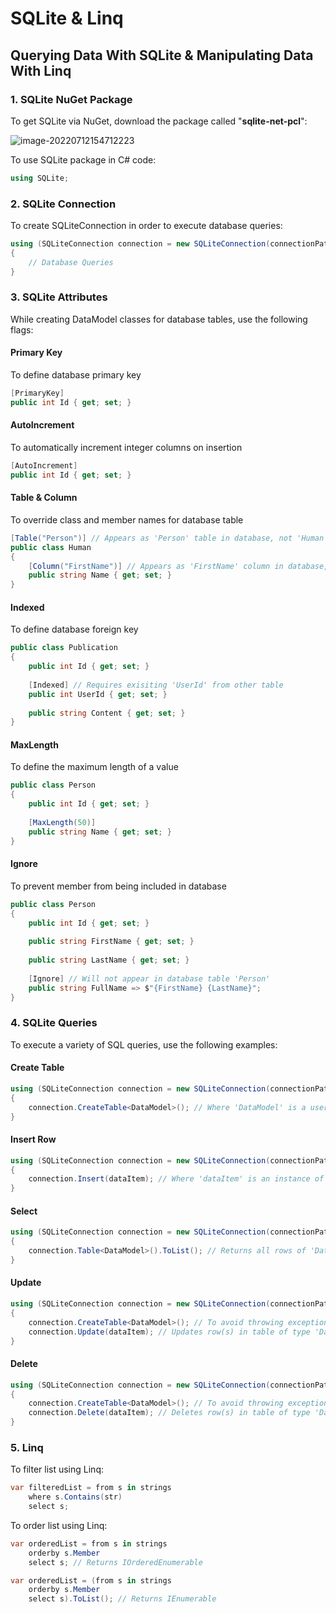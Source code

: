 # SQLite & Linq

## Querying Data With SQLite & Manipulating Data With Linq

### 1. SQLite NuGet Package

To get SQLite via NuGet, download the package called "**sqlite-net-pcl**":

![image-20220712154712223](C:\Users\david\AppData\Roaming\Typora\typora-user-images\image-20220712154712223.png)

To use SQLite package in C# code:

```c#
using SQLite;
```



### 2. SQLite Connection

To create SQLiteConnection in order to execute database queries:

```c#
using (SQLiteConnection connection = new SQLiteConnection(connectionPath))
{
    // Database Queries
}
```



### 3. SQLite Attributes

While creating DataModel classes for database tables, use the following flags:

#### Primary Key

To define database primary key

```c#
[PrimaryKey]
public int Id { get; set; }
```

#### AutoIncrement

To automatically increment integer columns on insertion

```c#
[AutoIncrement]
public int Id { get; set; }
```

#### Table & Column

To override class and member names for database table

```c#
[Table("Person")] // Appears as 'Person' table in database, not 'Human' 
public class Human
{
    [Column("FirstName")] // Appears as 'FirstName' column in database, not 'Name'
    public string Name { get; set; }
}
```

#### Indexed

To define database foreign key

```c#
public class Publication
{
    public int Id { get; set; }
    
    [Indexed] // Requires exisiting 'UserId' from other table
    public int UserId { get; set; }
    
    public string Content { get; set; }
}
```

#### MaxLength

To define the maximum length of a value

```c#
public class Person
{
    public int Id { get; set; }
    
    [MaxLength(50)]
    public string Name { get; set; }
}
```

#### Ignore

To prevent member from being included in database

```c#
public class Person
{
    public int Id { get; set; }
    
    public string FirstName { get; set; }
    
    public string LastName { get; set; }
    
    [Ignore] // Will not appear in database table 'Person'
    public string FullName => $"{FirstName} {LastName}";
}
```



### 4. SQLite Queries

To execute a variety of SQL queries, use the following examples:

#### Create Table

```c#
using (SQLiteConnection connection = new SQLiteConnection(connectionPath))
{
    connection.CreateTable<DataModel>(); // Where 'DataModel' is a user-defined type made for database tables
}
```

#### Insert Row

```c#
using (SQLiteConnection connection = new SQLiteConnection(connectionPath))
{
    connection.Insert(dataItem); // Where 'dataItem' is an instance of a user-defined type made for an existing database table
}
```

#### Select

```c#
using (SQLiteConnection connection = new SQLiteConnection(connectionPath))
{
    connection.Table<DataModel>().ToList(); // Returns all rows of 'DataModel' table as 'DataModel' objects in a list
}
```

#### Update

```c#
using (SQLiteConnection connection = new SQLiteConnection(connectionPath))
{
    connection.CreateTable<DataModel>(); // To avoid throwing exception related to missing table
    connection.Update(dataItem); // Updates row(s) in table of type 'DataModel' with new 'dataItem' using primary key
}
```

#### Delete

```c#
using (SQLiteConnection connection = new SQLiteConnection(connectionPath))
{
    connection.CreateTable<DataModel>(); // To avoid throwing exception related to missing table
    connection.Delete(dataItem); // Deletes row(s) in table of type 'DataModel' using 'dataItem'  primary key
}
```



### 5. Linq

To filter list using Linq:

```c#
var filteredList = from s in strings
    where s.Contains(str)
    select s;
```

To order list using Linq:

```c#
var orderedList = from s in strings
    orderby s.Member
    select s; // Returns IOrderedEnumerable

var orderedList = (from s in strings
    orderby s.Member
    select s).ToList(); // Returns IEnumerable
```



